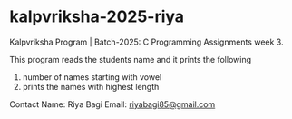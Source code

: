 # kalpvriksha-2025-riya
Kalpvriksha Program | Batch-2025: C Programming Assignments week 3.

This program reads the students name and it prints the following
  1. number of names starting with vowel
  2. prints the names with highest length
     
Contact
  Name: Riya Bagi
  Email: riyabagi85@gmail.com
